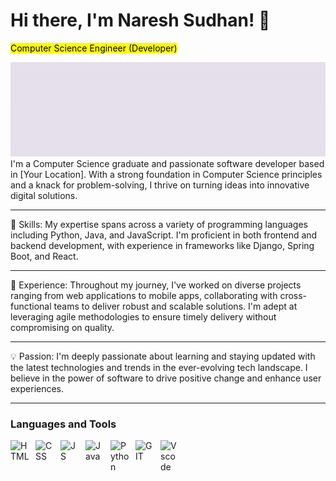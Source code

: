 # Hi there, I'm Naresh Sudhan! 👋

<mark>Computer Science Engineer (Developer)</mark>

<img src="https://github.com/codewithnareshsudhan/codewithnareshsudhan/blob/main/naresh.gif" style="width:1100px">
I'm a Computer Science graduate and passionate software developer based in [Your Location]. With a strong foundation in Computer Science principles and a knack for problem-solving, I thrive on turning ideas into innovative digital solutions.

---

🚀 Skills: My expertise spans across a variety of programming languages including Python, Java, and JavaScript. I'm proficient in both frontend and backend development, with experience in frameworks like Django, Spring Boot, and React.

---

🔭 Experience: Throughout my journey, I've worked on diverse projects ranging from web applications to mobile apps, collaborating with cross-functional teams to deliver robust and scalable solutions. I'm adept at leveraging agile methodologies to ensure timely delivery without compromising on quality.

---

💡 Passion: I'm deeply passionate about learning and staying updated with the latest technologies and trends in the ever-evolving tech landscape. I believe in the power of software to drive positive change and enhance user experiences.

---

### Languages and Tools

<img align="left" alt="HTML" width="30px" style="padding-right:10px;" src="https://cdn.jsdelivr.net/gh/devicons/devicon/icons/html5/html5-original.svg" />
<img align="left" alt="CSS" width="30px" style="padding-right:10px;" src="https://cdn.jsdelivr.net/gh/devicons/devicon/icons/css3/css3-original.svg"  />
<img align="left" alt="JS" width="30px" style="padding-right:10px;" src="https://cdn.jsdelivr.net/gh/devicons/devicon/icons/javascript/javascript-original.svg" />  
<img align="left" alt="Java" width="30px" style="padding-right:10px;" src="https://cdn.jsdelivr.net/gh/devicons/devicon/icons/java/java-original.svg" />
<img align="left" alt="Python" width="30px" style="padding-right:10px;" src="https://cdn.jsdelivr.net/gh/devicons/devicon/icons/python/python-original.svg" />
<img align="left" alt="GIT" width="30px" style="padding-right:10px;" src="https://cdn.jsdelivr.net/gh/devicons/devicon/icons/git/git-original.svg" />
<img align="left" alt="Vscode" width="30px" style="padding-right:10px;" src="https://cdn.jsdelivr.net/gh/devicons/devicon/icons/vscode/vscode-original.svg" />
<br />          
